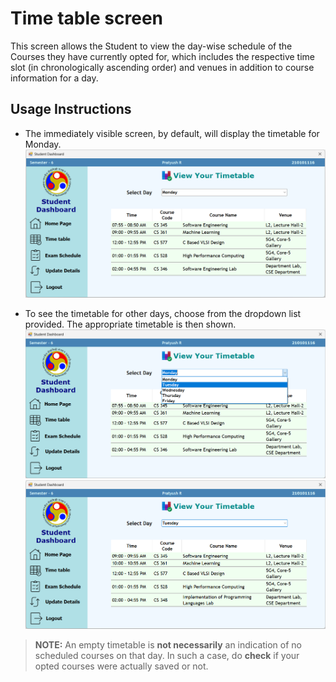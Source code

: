 # Time table screen
This screen allows the Student to view the day-wise schedule of the Courses they have currently opted for, which includes the respective time slot (in chronologically ascending order) and venues in addition to course information for a day.

## Usage Instructions

- The immediately visible screen, by default, will display the timetable for Monday.
![alt-syntax](./assets/default-student-tt.png)

- To see the timetable for other days, choose from the dropdown list provided. The appropriate timetable is then shown.
![alt-syntax](./assets/dropdown-student-tt.png)
![alt-syntax](./assets/selected-student-tt.png)


> **NOTE:** 
An empty timetable is **not necessarily** an indication of no scheduled courses on that day. In such a case, do **check** if your opted courses were actually saved or not.

[//]: # (Author: Pratyush R)